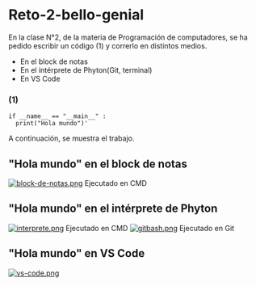 # Reto-2-bello-genial

En la clase N°2, de la materia de Programación de computadores, se ha pedido escribir un código (1) y correrlo en distintos medios. 
- En el block de notas 
- En el intérprete de Phyton(Git, terminal)
- En VS Code

### (1)
```
if __name__ == "__main__" :
  print("Hola mundo")'
```

A continuación, se muestra el trabajo.

## "Hola mundo" en el block de notas 
[![block-de-notas.png](https://i.postimg.cc/FzYYknhb/block-de-notas.png)](https://postimg.cc/CnVhW7Bd)
Ejecutado en CMD
## "Hola mundo" en el intérprete de Phyton 
[![interprete.png](https://i.postimg.cc/44Yy5qTV/interprete.png)](https://postimg.cc/NLwQGNFj)
Ejecutado en CMD
[![gitbash.png](https://i.postimg.cc/j2BLHQjp/gitbash.png)](https://postimg.cc/GTJLrDGK)
Ejecutado en Git
## "Hola mundo" en VS Code
[![vs-code.png](https://i.postimg.cc/Ssy8RrXV/vs-code.png)](https://postimg.cc/xk4qFL3b)

